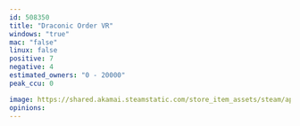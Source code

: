 ```yaml
---
id: 508350
title: "Draconic Order VR"
windows: "true"
mac: "false"
linux: false
positive: 7
negative: 4
estimated_owners: "0 - 20000"
peak_ccu: 0

image: https://shared.akamai.steamstatic.com/store_item_assets/steam/apps/508350/header.jpg?t=1583536466
opinions:
---
```

